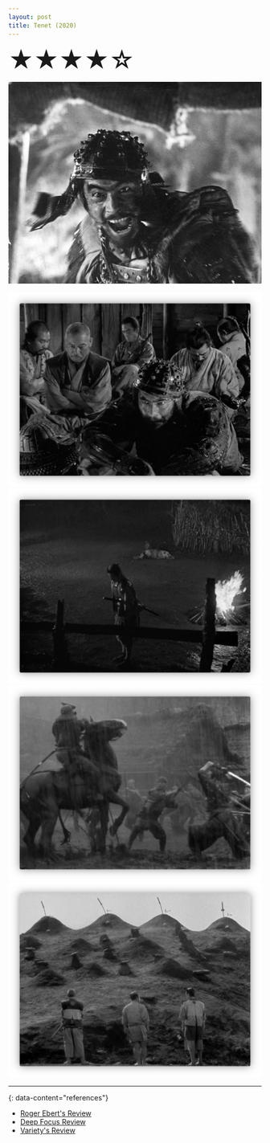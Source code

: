 ```yaml
---
layout: post
title: Tenet (2020)
---
```

<font size=7>★★★★☆</font>

![img](https://raw.githubusercontent.com/abadari3/abadari3.github.io/master/_images/sevensamurai1.jpeg)


<img src="https://raw.githubusercontent.com/abadari3/abadari3.github.io/master/_images/sevensamurai3.png" class="rightfloat" > 


<img src="https://raw.githubusercontent.com/abadari3/abadari3.github.io/master/_images/sevensamurai4.png" class="leftfloat"> 


<img src="https://raw.githubusercontent.com/abadari3/abadari3.github.io/master/_images/sevensamurai6.png" class="rightfloat" > 


<img src="https://raw.githubusercontent.com/abadari3/abadari3.github.io/master/_images/sevensamurai5.png" class="leftfloat"> 


---
{: data-content="references"}
- [Roger Ebert's Review](https://www.rogerebert.com/reviews/tenet-movie-review-2020)
- [Deep Focus Review](https://deepfocusreview.com/reviews/tenet/)
- [Variety's Review](https://variety.com/2020/film/reviews/tenet-review-christopher-nolan-1234742936/)
